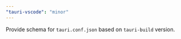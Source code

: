 ```yaml
---
"tauri-vscode": "minor"
---
```


Provide schema for `tauri.conf.json` based on `tauri-build` version.
